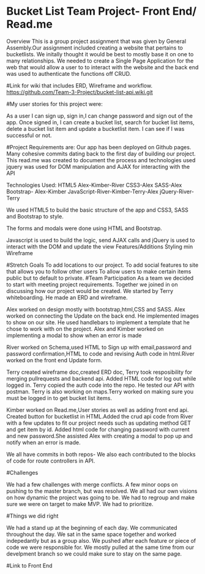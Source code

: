 # Bucket List Team Project- Front End/ Read.me
Overview
This is a group project assignment that was given by General Assembly.Our assignment included creating a website that pertains to bucketlists. We initally thought it would be best to mostly base it on one to many relationships. We needed to create a Single Page Application for the web that would allow a user to to interact with the website and the back end was used to authenticate the functions off CRUD.

#Link for wiki that includes ERD, Wireframe and workflow.
https://github.com/Team-3-Project/bucket-list-api.wiki.git

#My user stories for this project were:

As a user I can sign up, sign in,I can change password and sign out of the app.
Once signed in, I can create a bucket list, search for bucket list items, delete a bucket list item and update a bucketlist item.
I can see if I was successful or not.

#Project Requirements are:
Our app has been deployed on Github pages.
Many cohesive commits dating back to the first day of building our project.
This read.me was created to document the process and technologies used
jquery was used for DOM manipulation and AJAX for interacting with the API

Technologies Used:
HTML5 Alex-Kimber-River
CSS3-Alex
SASS-Alex
Bootstrap- Alex-Kimber
JavaScript-River-Kimber-Terry-Alex
jQuery-River-Terry

We used HTML5 to build the basic structure of the app and CSS3, SASS and Bootstrap to style.

The forms and modals were done using HTML and Bootstrap.

Javascript is used to build the logic, send AJAX calls and jQuery is used to interact with the DOM and update the view
Features/Additions
Styling min
Wireframe

#Stretch Goals
To add locations to our project.
To add social features to site that allows you to follow other users
To allow users to make certain items public but to default to private.
#Team Participation
As a team we decided to start with meeting project requirements.
Together we joined in on discussing how our project would be created. We started by Terry whiteboarding. He made an ERD and wireframe.

Alex worked on design mostly with bootstrap,html,CSS and SASS. Alex worked on connecting the Update on the back end. He implemented images to show on our site. He used handlebars to implement a template that he chose to work with on the project. Alex and Kimber worked on implementing a modal to show when an error is made

River worked on Schema,used HTML to Sign up with email,password and password confirmation,HTML to code and revising Auth code in html.River worked on the front end Update form.

Terry created wireframe doc,created ERD doc, Terry took resposibility for merging pullrequests and backend api. Added HTML code for log out while logged in. Terry copied the auth code into the repo. He tested our API with postman. Terry is also working on maps.Terry worked on making sure you must be logged in to get bucket list items.

Kimber worked on Read.me,User stories as well as adding front end api. Created button for bucketlist in HTML.Added the crud api code from River with a few updates to fit our project needs such as updating method GET and get item by id. Added html code for changing password with current and new password.She assisted Alex with creating a modal to pop up and notify when an error is made.

We all have commits in both repos- We also each contributed to the blocks of code for route controllers in API.

#Challenges

We had a few challenges with merge conflicts.
A few minor oops on pushing to the master branch, but was resolved.
We all had our own visions on how dynamic the project was going to be.
We had to regroup and make sure we were on target to make MVP.
We had to prioritize.

#Things we did right

We had a stand up at the beginning of each day.
We communicated throughout the day.
We sat in the same space together and worked indepedantly but as a group also.
We pushed after each feature or piece of code we were responsible for.
We mostly pulled at the same time from our develpment branch so we could make sure to stay on the same page.



#Link to Front End
